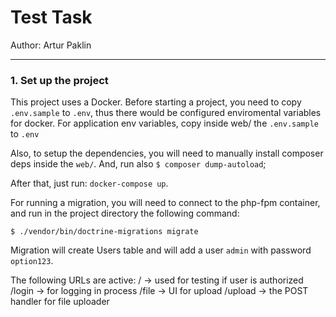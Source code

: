 # Test Task
Author: Artur Paklin

---

### 1. Set up the project

This project uses a Docker. Before starting a project, you need to copy `.env.sample` to `.env`, thus there would be
configured enviromental variables for docker.
For application env variables, copy inside web/ the `.env.sample` to `.env`

Also, to setup the dependencies, you will need to manually install composer deps inside the `web/`.
And, run also `$ composer dump-autoload`;

After that, just run: `docker-compose up`.

For running a migration, you will need to connect to the php-fpm container, and run in the project directory 
the following command:

`$ ./vendor/bin/doctrine-migrations migrate`

Migration will create Users table and will add a user `admin` with password `option123`.

The following URLs are active:
/ -> used for testing if user is authorized
/login -> for logging in process
/file -> UI for upload
/upload -> the POST handler for file uploader